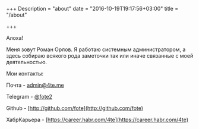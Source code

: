 +++
Description = "about"
date = "2016-10-19T19:17:56+03:00"
title = "/about"

+++

Алоха!

Меня зовут Роман Орлов. Я работаю системным администратором, а здесь собираю всякого рода заметочки так или иначе связанные с моей деятельностью.


Мои контакты:

Почта - [admin@4te.me](mailto:admin@4te.me)

Telegram - [@fote2](https://t.me/fote2)

Github - [http://github.com/fote](http://github.com/fote)

ХабрКарьера - [https://career.habr.com/4te](https://career.habr.com/4te)
